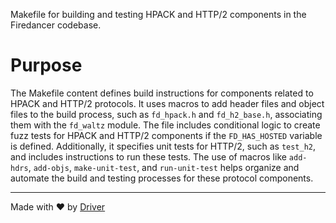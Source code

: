 <!--------------------------------------------------------------------------------->
<!-- IMPORTANT: This file is auto-generated by Driver (https://driver.ai). -------->
<!-- Manual edits may be overwritten on future commits. --------------------------->
<!--------------------------------------------------------------------------------->

Makefile for building and testing HPACK and HTTP/2 components in the Firedancer codebase.

# Purpose
The Makefile content defines build instructions for components related to HPACK and HTTP/2 protocols. It uses macros to add header files and object files to the build process, such as `fd_hpack.h` and `fd_h2_base.h`, associating them with the `fd_waltz` module. The file includes conditional logic to create fuzz tests for HPACK and HTTP/2 components if the `FD_HAS_HOSTED` variable is defined. Additionally, it specifies unit tests for HTTP/2, such as `test_h2`, and includes instructions to run these tests. The use of macros like `add-hdrs`, `add-objs`, `make-unit-test`, and `run-unit-test` helps organize and automate the build and testing processes for these protocol components.

---
Made with ❤️ by [Driver](https://www.driver.ai/)